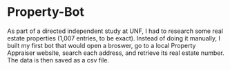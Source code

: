 # Property-Bot

As part of a directed independent study at UNF, I had to research some real estate properties (1,007 entries, to be exact). 
Instead of doing it manually, I built my first bot that would open a broswer, go to a local Property Appraiser website, 
search each address, and retrieve its real estate number. The data is then saved as a csv file.
